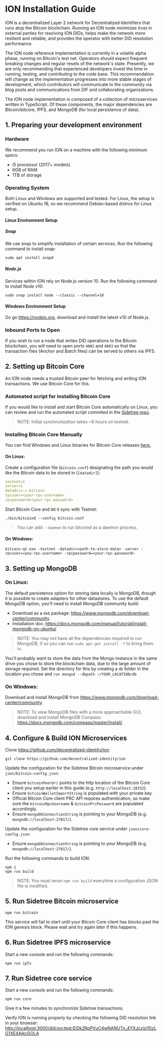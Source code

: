 # ION Installation Guide

ION is a decentralized Layer 2 network for Decentralized Identifiers that runs atop the Bitcoin blockchain. Running an ION node minimizes trust in external parties for resolving ION DIDs, helps make the network more resilient and reliable, and provides the operator with better DID resolution performance.

The ION node reference implementation is currently in a volatile alpha phase, running on Bitcoin's test net. Operators should expect frequent breaking changes and regular resets of the network's state. Presently, we are only recommending that experienced developers invest the time in running, testing, and contributing to the code base. This recommendation will change as the implementation progresses into more stable stages of development, which contributors will communicate to the community via blog posts and communications from DIF and collaborating organizations.

The ION node implementation is composed of a collection of microservices written in TypeScript. Of these components, the major dependencies are Bitcoin/bitcore, IPFS, and MongoDB (for local persistence of data).

## 1. Preparing your development environment

### Hardware

We recommend you run ION on a machine with the following minimum specs:

- i5 processor (2017+ models)
- 6GB of RAM
- 1TB of storage

### Operating System

Both Linux and Windows are supported and tested. For Linux, the setup is verified on Ubuntu 18, so we recommend Debian-based distros for Linux setup.

#### Linux Environment Setup

##### Snap

We use snap to simplify installation of certain services. Run the following command to install snap:
```
sudo apt install snapd
```

##### Node.js

Services within ION rely on Node.js version 10. Run the following command to install Node v10:
```
sudo snap install node --classic --channel=10
```

#### Windows Environment Setup

Go go https://nodejs.org, download and install the latest v10 of Node.js.

### Inbound Ports to Open

If you wish to run a node that writes DID operations to the Bitcoin blockchain, you will need to open ports `4002` and `4003` so that the transaction files (Anchor and Batch files) can be served to others via IPFS.

## 2. Setting up Bitcoin Core

An ION node needs a trusted Bitcoin peer for fetching and writing ION transactions. We use Bitcoin Core for this.

### Automated script for installing Bitcoin Core

If you would like to install and start Bitcoin Core automatically on Linux, you can review and run the automated script commited in the [Sidetree repo](https://github.com/decentralized-identity/sidetree/blob/master/lib/bitcoin/setup.sh).

> NOTE: Initial synchronization takes ~6 hours on testnet.

### Installing Bitcoin Core Manually

You can find Windows and Linux binaries for Bitcoin Core releases [here.](https://bitcoincore.org/en/releases/)

#### On Linux:

Create a configuration file (`bitcoin.conf`) designating the path you would like the Bitcoin data to be stored in (`[datadir]`):
```yaml
testnet=1
server=1
datadir=~/.bitcoin
rpcuser=<your-rpc-username>
rpcpassword=<your-rpc-password>
```

Start Bitcoin Core and let it sync with Testnet:

```
./bin/bitcoind --config bitcoin.conf
```
> You can add `--daemon` to run bitcoind as a daemon process.

#### On Windows:

```
bitcoin-qt.exe -testnet -datadir=<path-to-store-data> -server -rpcuser=<you-rpc-username> -rpcpassword=<your-rpc-password>
```
    
## 3. Setting up MongoDB

### On Linux:

The default persistence option for storing data locally is MongoDB, though it is possible to create adapters for other datastores. To use the default MongoDB option, you'll need to install MongoDB community build:

- Download as a `deb` package: https://www.mongodb.com/download-center/community.
- Installation doc: https://docs.mongodb.com/manual/tutorial/install-mongodb-on-ubuntu/

> NOTE: You may not have all the dependencies required to run MongoDB, if so you can run `sudo apt-get install -f` to bring them in.

You'll probably want to store the data from the Mongo instance in the same drive you chose to store the blockchain data, due to the large amount of storage required. Set the directory for this by creating a `db` folder in the location you chose and `run mongod --dbpath ~/YOUR_LOCATION/db`

### On Windows:

Download and install MongoDB from https://www.mongodb.com/download-center/community.

> NOTE: To view MongoDB files with a more approachable GUI, download and install MongoDB Compass: https://docs.mongodb.com/compass/master/install/

## 4. Configure & Build ION Microservices

Clone https://github.com/decentralized-identity/ion:
```
git clone https://github.com/decentralized-identity/ion
```

Update the configuration for the Sidetree Bitcoin microservice under `json/bitcoin-config.json`:

  - Ensure `bitcoinPeerUri` points to the http location of the Bitcoin Core client you setup earlier in this guide (e.g. `http://localhost:18332`).
  - Ensure `bitcoinWalletImportString` is populated with your private key.
  - Official Bitcoin Core client PRC API requires authentication, so make sure the `bitcoinRpcUsername` & `bitcoinPrcPassword` are populated accordingly.
  - Ensure `mongoDbConnectionString` is pointing to your MongoDB (e.g. `mongodb://localhost:27017/`).
  
Update the configuration for the Sidetree core service under `json/core-config.json`:

  - Ensure `mongoDbConnectionString` is pointing to your MongoDB (e.g. `mongodb://localhost:27017/`).

Run the following commands to build ION:
```
npm i
npm run build
```

> NOTE: You must rerun `npm run build` everytime a configuration JSON file is modified.

## 5. Run Sidetree Bitcoin microservice
```
npm run bitcoin
```
This service will fail to start until your Bitcoin Core client has blocks past the ION genesis block. Please wait and try again later if this happens.

## 6. Run Sidetree IPFS microservice

Start a new console and run the following commands:
```
npm run ipfs
```

## 7. Run Sidetree core service

Start a new console and run the following commands:
```
npm run core
```
Give it a few minutes to synchronize Sidetree transactions.

Verify ION is running properly by checking the following DID resolution link in your browser: [http://localhost:3000/did:ion:test:EiDk2RpPVuC4wNANUTn_4YXJczjzi10zLG1XE4AjkcGOLA](http://localhost:3000/did:ion:test:EiDk2RpPVuC4wNANUTn_4YXJczjzi10zLG1XE4AjkcGOLA)
